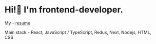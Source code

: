 <h1>Hi!👋 I'm frontend-developer.</h1>

My - <a href='https://hh.ru/resume/7a6f7460ff0c86535a0039ed1f4b7846794644'>resume<a/>

Main stack - React, JavaScript / TypeScript, Redux, Next, Nodejs, HTML, CSS
<!--
**Wecpo/Wecpo** is a ✨ _special_ ✨ repository because its `README.md` (this file) appears on your GitHub profile.

Here are some ideas to get you started:

- 🔭 I’m currently working on ...
- 🌱 I’m currently learning ...
- 👯 I’m looking to collaborate on ...
- 🤔 I’m looking for help with ...
- 💬 Ask me about ...
- 📫 How to reach me: ...
- 😄 Pronouns: ...
- ⚡ Fun fact: ...
-->
